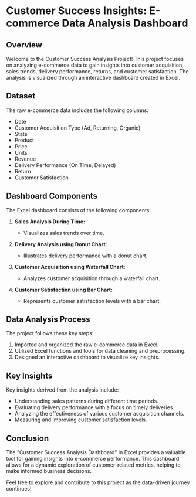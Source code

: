 # Customer Success Insights: E-commerce Data Analysis Dashboard
## Overview

Welcome to the Customer Success Analysis Project! This project focuses on analyzing e-commerce data to gain insights into customer acquisition, sales trends, delivery performance, returns, and customer satisfaction. The analysis is visualized through an interactive dashboard created in Excel.

## Dataset

The raw e-commerce data includes the following columns:
- Date
- Customer Acquisition Type (Ad, Returning, Organic)
- State
- Product
- Price
- Units
- Revenue
- Delivery Performance (On Time, Delayed)
- Return
- Customer Satisfaction

## Dashboard Components

The Excel dashboard consists of the following components:
1. **Sales Analysis During Time:**
   - Visualizes sales trends over time.

2. **Delivery Analysis using Donut Chart:**
   - Illustrates delivery performance with a donut chart.

3. **Customer Acquisition using Waterfall Chart:**
   - Analyzes customer acquisition through a waterfall chart.

4. **Customer Satisfaction using Bar Chart:**
   - Represents customer satisfaction levels with a bar chart.

## Data Analysis Process

The project follows these key steps:
1. Imported and organized the raw e-commerce data in Excel.
2. Utilized Excel functions and tools for data cleaning and preprocessing.
3. Designed an interactive dashboard to visualize key insights.

## Key Insights

Key insights derived from the analysis include:
- Understanding sales patterns during different time periods.
- Evaluating delivery performance with a focus on timely deliveries.
- Analyzing the effectiveness of various customer acquisition channels.
- Measuring and improving customer satisfaction levels.

## Conclusion

The "Customer Success Analysis Dashboard" in Excel provides a valuable tool for gaining insights into e-commerce performance. This dashboard allows for a dynamic exploration of customer-related metrics, helping to make informed business decisions.

Feel free to explore and contribute to this project as the data-driven journey continues!
